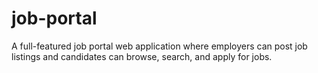 # job-portal
A full-featured job portal web application where employers can post job listings and candidates can browse, search, and apply for jobs.
